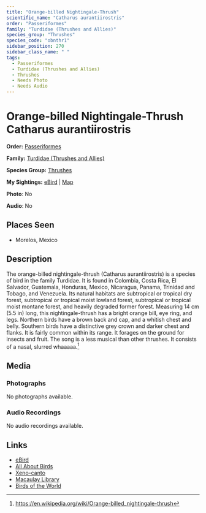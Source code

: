 ```yaml
---
title: "Orange-billed Nightingale-Thrush"
scientific_name: "Catharus aurantiirostris"
order: "Passeriformes"
family: "Turdidae (Thrushes and Allies)"
species_group: "Thrushes"
species_code: "obnthr1"
sidebar_position: 270
sidebar_class_name: " "
tags: 
  - Passeriformes
  - Turdidae (Thrushes and Allies)
  - Thrushes
  - Needs Photo
  - Needs Audio
---
```


# Orange-billed Nightingale-Thrush <span className='sci_name'>Catharus aurantiirostris</span>

**Order:** [Passeriformes](/tags/passeriformes)

**Family:** [Turdidae (Thrushes and Allies)](/tags/turdidae-thrushes-and-allies)

**Species Group:** [Thrushes](/tags/thrushes)

**My Sightings:** [eBird](https://ebird.org/lifelist?r=world&time=life&spp=obnthr1) | [Map](/map?species_code=obnthr1)

**Photo**: No 

**Audio**: No

## Places Seen

* Morelos, Mexico

## Description
The orange-billed nightingale-thrush (Catharus aurantiirostris) is a species of bird in the family Turdidae. It is found in Colombia, Costa Rica, El Salvador, Guatemala, Honduras, Mexico, Nicaragua, Panama, Trinidad and Tobago, and Venezuela. Its natural habitats are subtropical or tropical dry forest, subtropical or tropical moist lowland forest, subtropical or tropical moist montane forest, and heavily degraded former forest.
Measuring 14 cm (5.5 in) long, this nightingale-thrush has a bright orange bill, eye ring, and legs. Northern birds have a brown back and cap, and a whitish chest and belly. Southern birds have a distinctive grey crown and darker chest and flanks.
It is fairly common within its range. It forages on the ground for insects and fruit.
The song is a less musical than other thrushes. It consists of a nasal, slurred whaaaaa.[^1]

[^1]: https://en.wikipedia.org/wiki/Orange-billed_nightingale-thrush

## Media
### Photographs
No photographs available.

### Audio Recordings
No audio recordings available.

## Links
* [eBird](https://ebird.org/species/obnthr1) 
* [All About Birds](https://www.allaboutbirds.org/guide/obnthr1) 
* [Xeno-canto](https://www.xeno-canto.org/species/catharus-aurantiirostris) 
* [Macaulay Library](https://search.macaulaylibrary.org/catalog?taxonCode=obnthr1&sort=rating_rank_desc)
* [Birds of the World](https://birdsoftheworld.org/bow/species/obnthr1)
